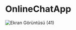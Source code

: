 # OnlineChatApp
![Ekran Görüntüsü (41)](https://user-images.githubusercontent.com/75317328/160290603-29f2704d-ecb1-4368-9590-00136f3ba1ae.png)



